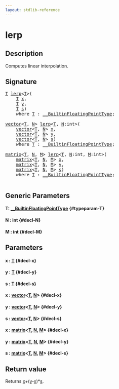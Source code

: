 ```yaml
---
layout: stdlib-reference
---
```


# lerp

## Description

Computes linear interpolation.



## Signature 

<pre>
<a href="/stdlib-reference/global-decls/lerp#typeparam-T" class="code_type">T</a> <a href="/stdlib-reference/global-decls/lerp">lerp</a>&lt;<a href="/stdlib-reference/global-decls/lerp#typeparam-T" class="code_type">T</a>&gt;(
    <a href="/stdlib-reference/global-decls/lerp#typeparam-T" class="code_type">T</a> <a href="/stdlib-reference/global-decls/lerp#decl-x" class="code_param">x</a>,
    <a href="/stdlib-reference/global-decls/lerp#typeparam-T" class="code_type">T</a> <a href="/stdlib-reference/global-decls/lerp#decl-y" class="code_param">y</a>,
    <a href="/stdlib-reference/global-decls/lerp#typeparam-T" class="code_type">T</a> <a href="/stdlib-reference/global-decls/lerp#decl-s" class="code_param">s</a>)
    <span class='code_keyword'>where</span> <a href="/stdlib-reference/global-decls/lerp#typeparam-T" class="code_type">T</a> : <a href="/stdlib-reference/interfaces/0_builtinfloatingpointtype-029hm/index" class="code_type">__BuiltinFloatingPointType</a>;

<a href="/stdlib-reference/types/vector/index" class="code_type">vector</a>&lt;<a href="/stdlib-reference/global-decls/lerp#typeparam-T" class="code_type">T</a>, <a href="/stdlib-reference/global-decls/lerp#decl-N" class="code_var">N</a>&gt; <a href="/stdlib-reference/global-decls/lerp">lerp</a>&lt;<a href="/stdlib-reference/global-decls/lerp#typeparam-T" class="code_type">T</a>, <a href="/stdlib-reference/global-decls/lerp#decl-N" class="code_var">N</a>:<span class="code_keyword">int</span>&gt;(
    <a href="/stdlib-reference/types/vector/index" class="code_type">vector</a>&lt;<a href="/stdlib-reference/global-decls/lerp#typeparam-T" class="code_type">T</a>, <a href="/stdlib-reference/global-decls/lerp#decl-N" class="code_var">N</a>&gt; <a href="/stdlib-reference/global-decls/lerp#decl-x" class="code_param">x</a>,
    <a href="/stdlib-reference/types/vector/index" class="code_type">vector</a>&lt;<a href="/stdlib-reference/global-decls/lerp#typeparam-T" class="code_type">T</a>, <a href="/stdlib-reference/global-decls/lerp#decl-N" class="code_var">N</a>&gt; <a href="/stdlib-reference/global-decls/lerp#decl-y" class="code_param">y</a>,
    <a href="/stdlib-reference/types/vector/index" class="code_type">vector</a>&lt;<a href="/stdlib-reference/global-decls/lerp#typeparam-T" class="code_type">T</a>, <a href="/stdlib-reference/global-decls/lerp#decl-N" class="code_var">N</a>&gt; <a href="/stdlib-reference/global-decls/lerp#decl-s" class="code_param">s</a>)
    <span class='code_keyword'>where</span> <a href="/stdlib-reference/global-decls/lerp#typeparam-T" class="code_type">T</a> : <a href="/stdlib-reference/interfaces/0_builtinfloatingpointtype-029hm/index" class="code_type">__BuiltinFloatingPointType</a>;

<a href="/stdlib-reference/types/matrix/index" class="code_type">matrix</a>&lt;<a href="/stdlib-reference/global-decls/lerp#typeparam-T" class="code_type">T</a>, <a href="/stdlib-reference/global-decls/lerp#decl-N" class="code_var">N</a>, <a href="/stdlib-reference/global-decls/lerp#decl-M" class="code_var">M</a>&gt; <a href="/stdlib-reference/global-decls/lerp">lerp</a>&lt;<a href="/stdlib-reference/global-decls/lerp#typeparam-T" class="code_type">T</a>, <a href="/stdlib-reference/global-decls/lerp#decl-N" class="code_var">N</a>:<span class="code_keyword">int</span>, <a href="/stdlib-reference/global-decls/lerp#decl-M" class="code_var">M</a>:<span class="code_keyword">int</span>&gt;(
    <a href="/stdlib-reference/types/matrix/index" class="code_type">matrix</a>&lt;<a href="/stdlib-reference/global-decls/lerp#typeparam-T" class="code_type">T</a>, <a href="/stdlib-reference/global-decls/lerp#decl-N" class="code_var">N</a>, <a href="/stdlib-reference/global-decls/lerp#decl-M" class="code_var">M</a>&gt; <a href="/stdlib-reference/global-decls/lerp#decl-x" class="code_param">x</a>,
    <a href="/stdlib-reference/types/matrix/index" class="code_type">matrix</a>&lt;<a href="/stdlib-reference/global-decls/lerp#typeparam-T" class="code_type">T</a>, <a href="/stdlib-reference/global-decls/lerp#decl-N" class="code_var">N</a>, <a href="/stdlib-reference/global-decls/lerp#decl-M" class="code_var">M</a>&gt; <a href="/stdlib-reference/global-decls/lerp#decl-y" class="code_param">y</a>,
    <a href="/stdlib-reference/types/matrix/index" class="code_type">matrix</a>&lt;<a href="/stdlib-reference/global-decls/lerp#typeparam-T" class="code_type">T</a>, <a href="/stdlib-reference/global-decls/lerp#decl-N" class="code_var">N</a>, <a href="/stdlib-reference/global-decls/lerp#decl-M" class="code_var">M</a>&gt; <a href="/stdlib-reference/global-decls/lerp#decl-s" class="code_param">s</a>)
    <span class='code_keyword'>where</span> <a href="/stdlib-reference/global-decls/lerp#typeparam-T" class="code_type">T</a> : <a href="/stdlib-reference/interfaces/0_builtinfloatingpointtype-029hm/index" class="code_type">__BuiltinFloatingPointType</a>;

</pre>

## Generic Parameters

#### T: [\_\_BuiltinFloatingPointType](/stdlib-reference/interfaces/0_builtinfloatingpointtype-029hm/index) {#typeparam-T}
#### N  : int {#decl-N}
#### M  : int {#decl-M}

## Parameters

#### x  : [T](/stdlib-reference/global-decls/lerp#typeparam-T) {#decl-x}
#### y  : [T](/stdlib-reference/global-decls/lerp#typeparam-T) {#decl-y}
#### s  : [T](/stdlib-reference/global-decls/lerp#typeparam-T) {#decl-s}
#### x  : [vector](/stdlib-reference/types/vector/index)\<[T](/stdlib-reference/types/vector/index#typeparam-T), [N](/stdlib-reference/types/vector/index#decl-N)\> {#decl-x}
#### y  : [vector](/stdlib-reference/types/vector/index)\<[T](/stdlib-reference/types/vector/index#typeparam-T), [N](/stdlib-reference/types/vector/index#decl-N)\> {#decl-y}
#### s  : [vector](/stdlib-reference/types/vector/index)\<[T](/stdlib-reference/types/vector/index#typeparam-T), [N](/stdlib-reference/types/vector/index#decl-N)\> {#decl-s}
#### x  : [matrix](/stdlib-reference/types/matrix/index)\<[T](/stdlib-reference/types/matrix/t-0), [N](/stdlib-reference/types/matrix/index#decl-N), [M](/stdlib-reference/types/matrix/index#decl-M)\> {#decl-x}
#### y  : [matrix](/stdlib-reference/types/matrix/index)\<[T](/stdlib-reference/types/matrix/t-0), [N](/stdlib-reference/types/matrix/index#decl-N), [M](/stdlib-reference/types/matrix/index#decl-M)\> {#decl-y}
#### s  : [matrix](/stdlib-reference/types/matrix/index)\<[T](/stdlib-reference/types/matrix/t-0), [N](/stdlib-reference/types/matrix/index#decl-N), [M](/stdlib-reference/types/matrix/index#decl-M)\> {#decl-s}

## Return value
Returns <span class='code'><a href="/stdlib-reference/global-decls/lerp#decl-x" class="code_param">x</a>+(<a href="/stdlib-reference/global-decls/lerp#decl-y" class="code_param">y</a>-<a href="/stdlib-reference/global-decls/lerp#decl-x" class="code_param">x</a>)*<a href="/stdlib-reference/global-decls/lerp#decl-s" class="code_param">s</a></span>.



